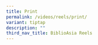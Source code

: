 ```yaml
---
title: Print
permalink: /videos/reels/print/
variant: tiptap
description: ""
third_nav_title: BiblioAsia Reels
---
```

<p></p>